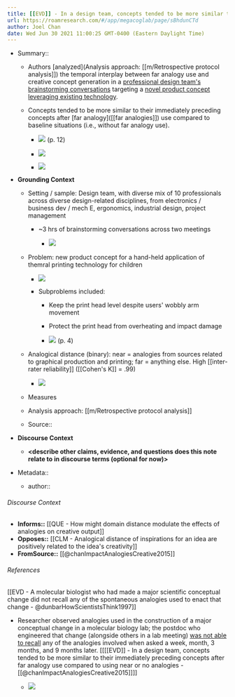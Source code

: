 ```yaml
---
title: [[EVD]] - In a design team, concepts tended to be more similar to their immediately preceding concepts after far analogy use compared to using near or no analogies - [[@chanImpactAnalogiesCreative2015]]
url: https://roamresearch.com/#/app/megacoglab/page/sBhdunCTd
author: Joel Chan
date: Wed Jun 30 2021 11:00:25 GMT-0400 (Eastern Daylight Time)
---
```


- Summary::

    - Authors [analyzed](Analysis approach: [[m/Retrospective protocol analysis]]) the temporal interplay between far analogy use and creative concept generation in a [professional design team's](((kGuZAEg_t))) [brainstorming conversations](((iP2zyekNH))) targeting a [novel product concept leveraging existing technology](((An39cSWce))).

    - Concepts tended to be more similar to their immediately preceding concepts after [far analogy]([[far analogies]]) use compared to baseline situations (i.e., without far analogy use).

        - ![](https://firebasestorage.googleapis.com/v0/b/firescript-577a2.appspot.com/o/imgs%2Fapp%2Fmegacoglab%2FL_75uu5rg0.png?alt=media&token=1aa4f557-6a1a-4784-90c4-e7bb57591fd8) (p. 12)

        - ![](https://firebasestorage.googleapis.com/v0/b/firescript-577a2.appspot.com/o/imgs%2Fapp%2Fmegacoglab%2FngLp4ZkI7I.png?alt=media&token=6a817a53-d575-49bc-912b-026eaf68c760)

        - ![](https://firebasestorage.googleapis.com/v0/b/firescript-577a2.appspot.com/o/imgs%2Fapp%2Fmegacoglab%2FWhU6kMbQ6U.png?alt=media&token=e486b81e-fde9-43e8-a521-5bc6aa62bd4d)
- **Grounding Context**

    - Setting / sample: Design team, with diverse mix of 10 professionals across diverse design-related disciplines, from electronics / business dev / mech E, ergonomics, industrial design, project management

        - ~3 hrs of brainstorming conversations across two meetings

            - ![](https://firebasestorage.googleapis.com/v0/b/firescript-577a2.appspot.com/o/imgs%2Fapp%2Fmegacoglab%2F8_sL8fPu-x.png?alt=media&token=bb3656b5-d533-492b-a94f-3252167b9026)

    - Problem: new product concept for a hand-held application of themral printing technology for children

        - ![](https://firebasestorage.googleapis.com/v0/b/firescript-577a2.appspot.com/o/imgs%2Fapp%2Fmegacoglab%2FdxBAIqQMuT.png?alt=media&token=0b98ca47-114b-4203-94d3-b299f21359a6)

        - Subproblems included:

            - Keep the print head level despite users' wobbly arm movement

            - Protect the print head from overheating and impact damage

            - ![](https://firebasestorage.googleapis.com/v0/b/firescript-577a2.appspot.com/o/imgs%2Fapp%2Fmegacoglab%2Fw7uascpPxV.png?alt=media&token=f5677f44-8193-40a4-afb7-ec522f0d845e) (p. 4)

    - Analogical distance (binary): near = analogies from sources related to graphical production and printing; far = anything else. High [[inter-rater reliability]] ([[Cohen's K]] = .99)

        - ![](https://firebasestorage.googleapis.com/v0/b/firescript-577a2.appspot.com/o/imgs%2Fapp%2Fmegacoglab%2FTn2e9lFEKt.png?alt=media&token=c0088e15-35de-4409-a306-c2b1d0db8e8d)

    - Measures

    - Analysis approach: [[m/Retrospective protocol analysis]]

    - Source:: __<reference the paper Roam page here>__
- **Discourse Context**

    - __<describe other claims, evidence, and questions does this note relate to in discourse terms (optional for now)>__
- Metadata::

    - author:: <your name page here>

###### Discourse Context

- **Informs::** [[QUE - How might domain distance modulate the effects of analogies on creative output]]
- **Opposes::** [[CLM - Analogical distance of inspirations for an idea are positively related to the idea's creativity]]
- **FromSource::** [[@chanImpactAnalogiesCreative2015]]

###### References

[[EVD - A molecular biologist who had made a major scientific conceptual change did not recall any of the spontaneous analogies used to enact that change - @dunbarHowScientistsThink1997]]

- Researcher observed analogies used in the construction of a major conceptual change in a molecular biology lab; the postdoc who engineered that change (alongside others in a lab meeting) [was not able to recall](![](https://firebasestorage.googleapis.com/v0/b/firescript-577a2.appspot.com/o/imgs%2Fapp%2Fmegacoglab%2FPGOl3p2KzJ.png?alt=media&token=3dee907b-fd27-481f-bd86-53dc22af53fd)) any of the analogies involved when asked a week, month, 3 months, and 9 months later. [[[[EVD]] - In a design team, concepts tended to be more similar to their immediately preceding concepts after far analogy use compared to using near or no analogies - [[@chanImpactAnalogiesCreative2015]]]]

    - ![](https://firebasestorage.googleapis.com/v0/b/firescript-577a2.appspot.com/o/imgs%2Fapp%2Fmegacoglab%2FPGOl3p2KzJ.png?alt=media&token=3dee907b-fd27-481f-bd86-53dc22af53fd)
